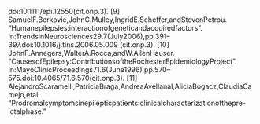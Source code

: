 doi:10.1111/epi.12550(cit.onp.3).
[9] SamuelF.Berkovic,JohnC.Mulley,IngridE.Scheffer,andStevenPetrou.
“Humanepilepsies:interactionofgeneticandacquiredfactors”.
In:TrendsinNeurosciences29.7(July2006),pp.391–397.doi:10.1016/j.tins.2006.05.009
(cit.onp.3).
[10] JohnF.Annegers,WalterA.Rocca,andW.AllenHauser.
“CausesofEpilepsy:ContributionsoftheRochesterEpidemiologyProject”.
In:MayoClinicProceedings71.6(June1996),pp.570–575.doi:10.4065/71.6.570(cit.onp.3).
[11] AlejandroScaramelli,PatriciaBraga,AndreaAvellanal,AliciaBogacz,ClaudiaCamejo,etal.
“Prodromalsymptomsinepilepticpatients:clinicalcharacterizationofthepre-ictalphase.”